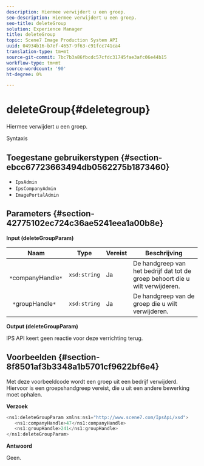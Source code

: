 ```yaml
---
description: Hiermee verwijdert u een groep.
seo-description: Hiermee verwijdert u een groep.
seo-title: deleteGroup
solution: Experience Manager
title: deleteGroup
topic: Scene7 Image Production System API
uuid: 04934b16-b7ef-4657-9f63-c91fcc741ca4
translation-type: tm+mt
source-git-commit: 7bc7b3a86fbcdc57cfdc31745fae3afc06e44b15
workflow-type: tm+mt
source-wordcount: '90'
ht-degree: 0%

---
```



# deleteGroup{#deletegroup}

Hiermee verwijdert u een groep.

Syntaxis

## Toegestane gebruikerstypen {#section-ebcc67723663494db0562275b1873460}

* `IpsAdmin`
* `IpsCompanyAdmin`
* `ImagePortalAdmin`

## Parameters {#section-42775102ec724c36ae5241eea1a00b8e}

**Input (deleteGroupParam)**

| Naam | Type | Vereist | Beschrijving |
|---|---|---|---|
| ` *`companyHandle`*` | `xsd:string` | Ja | De handgreep van het bedrijf dat tot de groep behoort die u wilt verwijderen. |
| ` *`groupHandle`*` | `xsd:string` | Ja | De handgreep van de groep die u wilt verwijderen. |

**Output (deleteGroupParam)**

IPS API keert geen reactie voor deze verrichting terug.

## Voorbeelden {#section-8f8501af3b3348a1b5701cf9622bf6e4}

Met deze voorbeeldcode wordt een groep uit een bedrijf verwijderd. Hiervoor is een groepshandgreep vereist, die u uit een andere bewerking moet ophalen.

**Verzoek**

```java
<ns1:deleteGroupParam xmlns:ns1="http://www.scene7.com/IpsApi/xsd">
   <ns1:companyHandle>47</ns1:companyHandle>
   <ns1:groupHandle>241</ns1:groupHandle>
</ns1:deleteGroupParam>
```

**Antwoord**

Geen.
